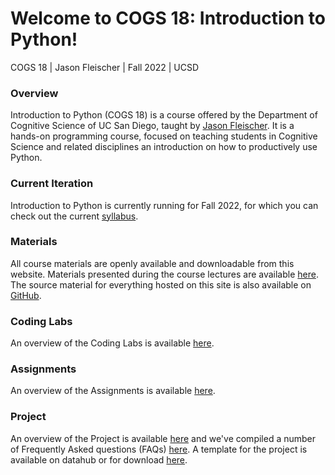 # Welcome to COGS 18: Introduction to Python!

COGS 18 | Jason Fleischer | Fall 2022 | UCSD

### Overview

Introduction to Python (COGS 18) is a course offered by the Department of Cognitive Science of UC San Diego, taught by [Jason Fleischer](https://jgfleischer.com). It is a hands-on programming course, focused on teaching students in Cognitive Science and related disciplines an introduction on how to productively use Python.

### Current Iteration

Introduction to Python is currently running for  Fall 2022, for which you can check out the current [syllabus](assets/intro/syllabus).


### Materials

All course materials are openly available and downloadable from this website. Materials presented during the course lectures are available [here](materials/01-Introduction). The source material for everything hosted on this site is also available on [GitHub](https://github.com/COGS18).


### Coding Labs

An overview of the Coding Labs is available [here](assets/intro/labs/overview).


### Assignments

An overview of the Assignments is available [here](assets/intro/assignments/overview).

### Project

An overview of the Project is available [here](https://cogs18.github.io/projects/overview.html) and we've compiled a number of Frequently Asked questions (FAQs) [here](https://cogs18.github.io/projects/faq.html). A template for the project is available on datahub or for download [here](https://cogs18.github.io/assets/intro/projects/ProjectTemplate.zip).
